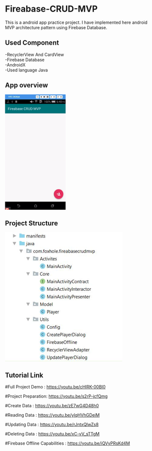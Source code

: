 # Fireabase-CRUD-MVP

This is a android app practice project. I have implemented here android MVP architecture pattern using Firebase Database.

## Used Component
-RecyclerView And CardView <br/>
-Firebase Database <br/>
-AndroidX <br/>
-Used language Java

## App overview 
<img src="FullProject.gif" width="200" height="380">

## Project Structure 
<img src="Capture2.JPG">

## Tutorial Link
#Full Project Demo : https://youtu.be/cHlRK-00BI0

#Project Preparation: https://youtu.be/s2rP-jcfQmg

#Create Data : https://youtu.be/zE7wG4D48h0

#Reading Data : https://youtu.be/ylqHVhGDeiM

#Updating Data : https://youtu.be/rJntxQlwZs8

#Deleting Data : https://youtu.be/xC-vV_sTTgM

#Firebase Offline Capabilities : https://youtu.be/iQVyPRsKd4M

